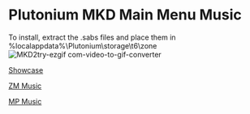 # Plutonium MKD Main Menu Music

To install, extract the .sabs files and place them in %localappdata%\Plutonium\storage\t6\zone
![MKD2try-ezgif com-video-to-gif-converter](https://github.com/user-attachments/assets/32de8176-5ed6-4dfd-9831-cc08d11bae4b)

[Showcase](https://www.youtube.com/watch?v=DM2T7UgqmQI&feature=youtu.be)

[ZM Music](https://www.youtube.com/watch?v=pUiBwFMAbRc)

[MP Music](https://www.youtube.com/watch?v=gyIrM200lhM)
